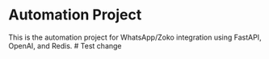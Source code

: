# Automation Project

This is the automation project for WhatsApp/Zoko integration using FastAPI, OpenAI, and Redis. # Test change
